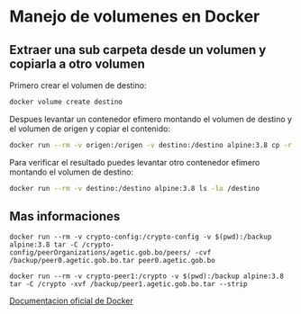 # Manejo de volumenes en Docker

## Extraer una sub carpeta desde un volumen y copiarla a otro volumen

Primero crear el volumen de destino:

```sh
docker volume create destino
```

Despues levantar un contenedor efimero montando el volumen de destino y el volumen de origen y copiar el contenido:

```sh
docker run --rm -v origen:/origen -v destino:/destino alpine:3.8 cp -r /origen/algun-path/* /destino
```

Para verificar el resultado puedes levantar otro contenedor efimero montando el volumen de destino:

```sh
docker run --rm -v destino:/destino alpine:3.8 ls -la /destino
```

## Mas informaciones

```
docker run --rm -v crypto-config:/crypto-config -v $(pwd):/backup alpine:3.8 tar -C /crypto-config/peerOrganizations/agetic.gob.bo/peers/ -cvf /backup/peer0.agetic.gob.bo.tar peer0.agetic.gob.bo
```

```
docker run --rm -v crypto-peer1:/crypto -v $(pwd):/backup alpine:3.8 tar -C /crypto -xvf /backup/peer1.agetic.gob.bo.tar --strip 
```

[Documentacion oficial de Docker](https://docs.docker.com/storage/volumes/)
